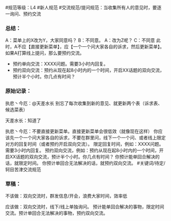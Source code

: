 #规范等级：L4 
#新人规范
#交流规范/提问规范：当收集所有人的意见时，要逐一询问、预约交流
### 总结：
A：菜单上的X改为Y，大家同意吗？
B：不同意。
A：改为Z呢？
C：不同意
此时，A不应【直接更新菜单】，应【一个一个问大家各自的诉求，然后更新菜单】。如果A打算线上提问，那么要预约交流。
- 预约单向交流：XXXX问题。需要3小时内回复。
- 预约双向交流：预约从现在起8小时内的一个时间，开启XX话题的双向交流，预计半个小时。你几点有时间？

### 原始记录：
执悲丶今厄：@天差水长 别忘了每次收集到新的意见、就更新两个表（诉求表、候选菜表）

天差水长：知道了

执悲丶今厄：不要直接更新菜单。直接更新菜单会很低效（就像现在这样）
你应该先一个一个问大家各自的诉求，不要在群里问，线下一个一个问、或者线上限定对方的回复时间（或者预约开启双向交流）。
限定回复时间，例如：XXXX问题。需要3小时内回复。
预约双向交流，例如：预约从现在起8小时内的一个时间，开启XX话题的双向交流，预计半个小时。你几点有时间？
你预计能单回合解决的话，就限定时间。
你预计单回合无法解决的话，就预约双向交流。
#关键词/待定/轲目苦津交流规范


### 草稿：
不该做：双向交流时，群发信息/开会，浪费大家时间，效率低

应该做：双向交流时，线下/线上单独询问。
预计能单回合解决的事物，限定时间交流。预计单回合无法解决的事物，预约双向交流。


